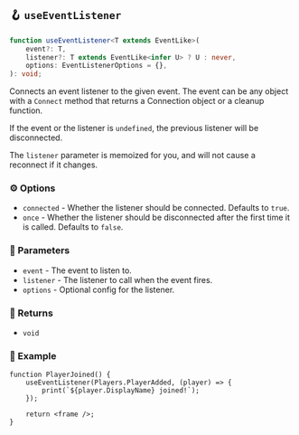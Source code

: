 ## 🪝 `useEventListener`

```ts
function useEventListener<T extends EventLike>(
	event?: T,
	listener?: T extends EventLike<infer U> ? U : never,
	options: EventListenerOptions = {},
): void;
```

Connects an event listener to the given event. The event can be any object with a `Connect` method that returns a Connection object or a cleanup function.

If the event or the listener is `undefined`, the previous listener will be disconnected.

The `listener` parameter is memoized for you, and will not cause a reconnect if it changes.

### ⚙️ Options

-   `connected` - Whether the listener should be connected. Defaults to `true`.
-   `once` - Whether the listener should be disconnected after the first time it is called. Defaults to `false`.

### 📕 Parameters

-   `event` - The event to listen to.
-   `listener` - The listener to call when the event fires.
-   `options` - Optional config for the listener.

### 📗 Returns

-   `void`

### 📘 Example

```tsx
function PlayerJoined() {
	useEventListener(Players.PlayerAdded, (player) => {
		print(`${player.DisplayName} joined!`);
	});

	return <frame />;
}
```
